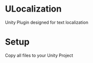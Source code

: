 # ULocalization
Unity Plugin designed for text localization

# Setup

Copy all files to your Unity Project
